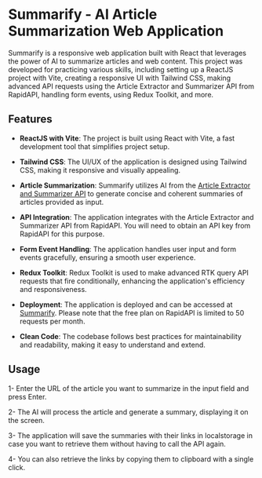 # Summarify - AI Article Summarization Web Application

Summarify is a responsive web application built with React that leverages the power of AI to summarize articles and web content. This project was developed for practicing various skills, including setting up a ReactJS project with Vite, creating a responsive UI with Tailwind CSS, making advanced API requests using the Article Extractor and Summarizer API from RapidAPI, handling form events, using Redux Toolkit, and more.

## Features

- **ReactJS with Vite**: The project is built using React with Vite, a fast development tool that simplifies project setup.

- **Tailwind CSS**: The UI/UX of the application is designed using Tailwind CSS, making it responsive and visually appealing.

- **Article Summarization**: Summarify utilizes AI from the [Article Extractor and Summarizer API](https://rapidapi.com/restyler/api/article-extractor-and-summarizer) to generate concise and coherent summaries of articles provided as input.

- **API Integration**: The application integrates with the Article Extractor and Summarizer API from RapidAPI. You will need to obtain an API key from RapidAPI for this purpose.

- **Form Event Handling**: The application handles user input and form events gracefully, ensuring a smooth user experience.

- **Redux Toolkit**: Redux Toolkit is used to make advanced RTK query API requests that fire conditionally, enhancing the application's efficiency and responsiveness.

- **Deployment**: The application is deployed and can be accessed at [Summarify](https://summarify-app.netlify.app/). Please note that the free plan on RapidAPI is limited to 50 requests per month.

- **Clean Code**: The codebase follows best practices for maintainability and readability, making it easy to understand and extend.

## Usage

1- Enter the URL of the article you want to summarize in the input field and press Enter.

2- The AI will process the article and generate a summary, displaying it on the screen.

3- The application will save the summaries with their links in localstorage in case you want to retrieve them without having to call the API again.

4- You can also retrieve the links by copying them to clipboard with a single click.